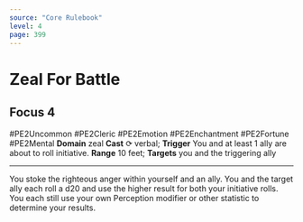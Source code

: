 ```yaml
---
source: "Core Rulebook"
level: 4
page: 399
---
```


# Zeal For Battle
## Focus 4
#PE2Uncommon #PE2Cleric #PE2Emotion #PE2Enchantment #PE2Fortune #PE2Mental 
**Domain** zeal
**Cast** ⟳ verbal; **Trigger** You and at least 1 ally are about to roll initiative.
**Range** 10 feet; **Targets** you and the triggering ally

-----
You stoke the righteous anger within yourself and an ally. You and the target ally each roll a d20 and use the higher result for both your initiative rolls. You each still use your own Perception modifier or other statistic to determine your results.